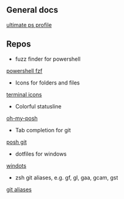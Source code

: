 ## General docs
[ultimate ps profile](https://scottmckendry.tech/the-ultimate-powershell-profile/)

## Repos

- fuzz finder for powershell

[powershell fzf](https://github.com/kelleyma49/PSFzf)

- Icons for folders and files 

[terminal icons](https://github.com/devblackops/Terminal-Icons)
- Colorful statusline

[oh-my-posh](https://github.com/JanDeDobbeleer/oh-my-posh)
- Tab completion for git

[posh git](https://github.com/dahlbyk/posh-git)

- dotfiles for windows

[windots](https://github.com/scottmckendry/Windots)

- zsh git aliases, e.g. gf, gl, gaa, gcam, gst

[git aliases](https://github.com/gluons/powershell-git-aliases)

